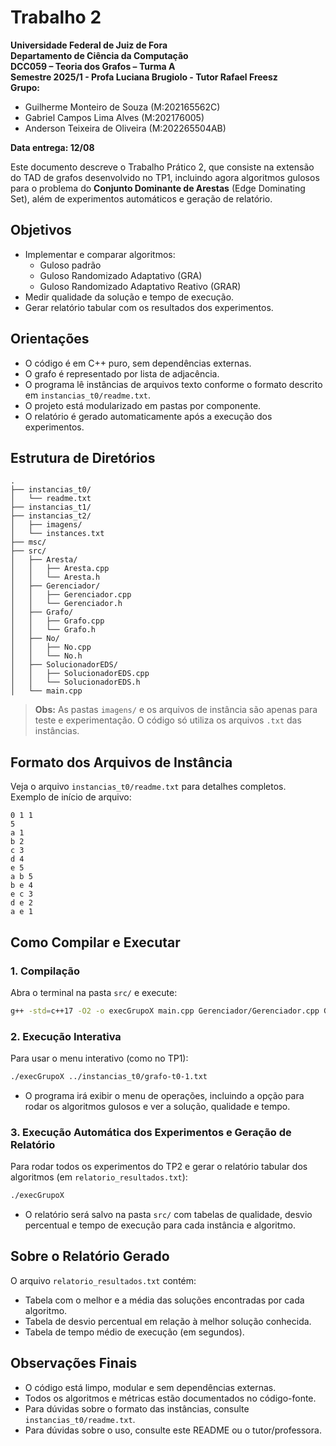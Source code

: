 # Trabalho 2
**Universidade Federal de Juiz de Fora**  
**Departamento de Ciência da Computação**  
**DCC059 – Teoria dos Grafos – Turma A**  
**Semestre 2025/1 - Profa Luciana Brugiolo - Tutor Rafael Freesz**  
**Grupo:**
- Guilherme Monteiro de Souza (M:202165562C)
- Gabriel Campos Lima Alves (M:202176005)
- Anderson Teixeira de Oliveira (M:202265504AB)

**Data entrega: 12/08**

Este documento descreve o Trabalho Prático 2, que consiste na extensão do TAD de grafos desenvolvido no TP1, incluindo agora algoritmos gulosos para o problema do **Conjunto Dominante de Arestas** (Edge Dominating Set), além de experimentos automáticos e geração de relatório.

## Objetivos

- Implementar e comparar algoritmos:
  - Guloso padrão
  - Guloso Randomizado Adaptativo (GRA)
  - Guloso Randomizado Adaptativo Reativo (GRAR)
- Medir qualidade da solução e tempo de execução.
- Gerar relatório tabular com os resultados dos experimentos.

## Orientações

- O código é em C++ puro, sem dependências externas.
- O grafo é representado por lista de adjacência.
- O programa lê instâncias de arquivos texto conforme o formato descrito em `instancias_t0/readme.txt`.
- O projeto está modularizado em pastas por componente.
- O relatório é gerado automaticamente após a execução dos experimentos.

## Estrutura de Diretórios

```
.
├── instancias_t0/
│   └── readme.txt
├── instancias_t1/
├── instancias_t2/
│   ├── imagens/
│   └── instances.txt
├── msc/
├── src/
│   ├── Aresta/
│   │   ├── Aresta.cpp
│   │   └── Aresta.h
│   ├── Gerenciador/
│   │   ├── Gerenciador.cpp
│   │   └── Gerenciador.h
│   ├── Grafo/
│   │   ├── Grafo.cpp
│   │   └── Grafo.h
│   ├── No/
│   │   ├── No.cpp
│   │   └── No.h
│   ├── SolucionadorEDS/
│   │   ├── SolucionadorEDS.cpp
│   │   └── SolucionadorEDS.h
│   └── main.cpp
```
> **Obs:** As pastas `imagens/` e os arquivos de instância são apenas para teste e experimentação. O código só utiliza os arquivos `.txt` das instâncias.

## Formato dos Arquivos de Instância

Veja o arquivo `instancias_t0/readme.txt` para detalhes completos.  
Exemplo de início de arquivo:
```
0 1 1
5
a 1
b 2
c 3
d 4
e 5
a b 5
b e 4
e c 3
d e 2
a e 1
```

## Como Compilar e Executar

### 1. Compilação

Abra o terminal na pasta `src/` e execute:

```bash
g++ -std=c++17 -O2 -o execGrupoX main.cpp Gerenciador/Gerenciador.cpp Grafo/Grafo.cpp No/No.cpp Aresta/Aresta.cpp SolucionadorEDS/SolucionadorEDS.cpp
```

### 2. Execução Interativa

Para usar o menu interativo (como no TP1):

```bash
./execGrupoX ../instancias_t0/grafo-t0-1.txt
```
- O programa irá exibir o menu de operações, incluindo a opção para rodar os algoritmos gulosos e ver a solução, qualidade e tempo.

### 3. Execução Automática dos Experimentos e Geração de Relatório

Para rodar todos os experimentos do TP2 e gerar o relatório tabular dos algoritmos (em `relatorio_resultados.txt`):

```bash
./execGrupoX
```
- O relatório será salvo na pasta `src/` com tabelas de qualidade, desvio percentual e tempo de execução para cada instância e algoritmo.

## Sobre o Relatório Gerado

O arquivo `relatorio_resultados.txt` contém:
- Tabela com o melhor e a média das soluções encontradas por cada algoritmo.
- Tabela de desvio percentual em relação à melhor solução conhecida.
- Tabela de tempo médio de execução (em segundos).

## Observações Finais

- O código está limpo, modular e sem dependências externas.
- Todos os algoritmos e métricas estão documentados no código-fonte.
- Para dúvidas sobre o formato das instâncias, consulte `instancias_t0/readme.txt`.
- Para dúvidas sobre o uso, consulte este README ou o tutor/professora.
